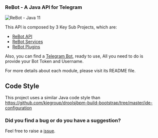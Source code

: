 ### ReBot - A Java API for Telegram

![ReBot - Java 11](https://github.com/rebasing-xyz/rebot/workflows/ReBot%20-%20Java%2011/badge.svg)

This API is composed by 3 Key Sub Projects, which are:

 - [ReBot API](rebot-telegram-api/README.md)
 - [ReBot Services](rebot-services/README.md)
 - [ReBot Plugins](rebot-plugins/README.md)
 
Also, you can find a [Telegram Bot](rebot-telegram/README.md), ready to use, All you need to do is provide
your Bot Token and Username.

For more details about each module, please visit its README file.


## Code Style

This project uses a similar Java code style than https://github.com/kiegroup/droolsjbpm-build-bootstrap/tree/master/ide-configuration


### Did you find a bug or do you have a suggestion?
Feel free to raise a [issue](https://github.com/rebasing-xyz/rebot/issues/new).
